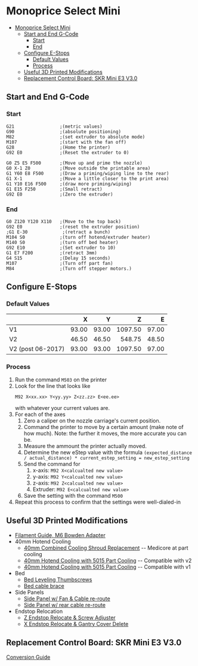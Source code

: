 # Monoprice Select Mini

- [Monoprice Select Mini](#monoprice-select-mini)
  - [Start and End G-Code](#start-and-end-g-code)
    - [Start](#start)
    - [End](#end)
  - [Configure E-Stops](#configure-e-stops)
    - [Default Values](#default-values)
    - [Process](#process)
  - [Useful 3D Printed Modifications](#useful-3d-printed-modifications)
  - [Replacement Control Board: SKR Mini E3 V3.0](#replacement-control-board-skr-mini-e3-v30)

## Start and End G-Code

### Start

```
G21                 ;(metric values)
G90                 ;(absolute positioning)
M82                 ;(set extruder to absolute mode)
M107                ;(start with the fan off)
G28                 ;(Home the printer)
G92 E0              ;(Reset the extruder to 0)

G0 Z5 E5 F500       ;(Move up and prime the nozzle)
G0 X-1 Z0           ;(Move outside the printable area)
G1 Y60 E8 F500      ;(Draw a priming/wiping line to the rear)
G1 X-1              ;(Move a little closer to the print area)
G1 Y10 E16 F500     ;(draw more priming/wiping)
G1 E15 F250         ;(Small retract)
G92 E0              ;(Zero the extruder)
```

### End

```
G0 Z120 Y120 X110   ;(Move to the top back)
G92 E0              ;(reset the extruder position)
;G1 E-30             ;(retract a bunch)
M104 S0             ;(turn off hotend/extruder heater)
M140 S0             ;(turn off bed heater)
G92 E10             ;(Set extruder to 10)
G1 E7 F200          ;(retract 3mm)
G4 S15              ;(Delay 15 seconds)
M107                ;(Turn off part fan)
M84                 ;(Turn off stepper motors.)
```

## Configure E-Stops

### Default Values

|                   |     X |      Y |       Z |     E |
|:---               |   ---:|    ---:|     ---:|   ---:|
| V1                | 93.00 | 93.00  | 1097.50 | 97.00 |
| V2                | 46.50 | 46.50  | 548.75  | 48.50 |
| V2 (post 06-2017) | 93.00 | 93.00  | 1097.50 | 97.00 |

### Process

1. Run the command `M503` on the printer
2. Look for the line that looks like
    ```
    M92 X<xx.xx> Y<yy.yy> Z<zz.zz> E<ee.ee>
    ```
    with whatever your current values are.
3. For each of the axes
    1. Zero a caliper on the nozzle carriage's current
    position.
    2. Command the printer to move by a certain amount (make note of
    how much).  Note: the further it moves, the more accurate you can be.
    3. Measure the ammount the printer actually moved.
    4. Determine the new eStep value with the formula
    `(expected_distance / actual_distance) * current_estep_setting = new_estep_setting`
    5. Send the command for
       1. x-axis: `M92 X<calcualted new value>`
       2. y-axis: `M92 Y<calcualted new value>`
       3. z-axis: `M92 Z<calcualted new value>`
       4. Extruder: `M92 E<calcualted new value>`
    6. Save the setting with the command `M500`
4. Repeat this process to confirm that the settings were well-dialed-in

## Useful 3D Printed Modifications

* [Filament Guide, M6 Bowden Adapter](https://www.printables.com/model/183102)
* 40mm Hotend Cooling
    * [40mm Combined Cooling Shroud Replacement](https://www.thingiverse.com/thing:2429054) -- Medicore at part cooling
    * [40mm Hotend Cooling with 5015 Part Cooling](https://www.thingiverse.com/thing:3731400) -- Compatible with v2
    * [40mm Hotend Cooling with 5015 Part Cooling](https://www.thingiverse.com/thing:4978028) -- Compatible with v1
* Bed
    * [Bed Leveling Thumbscrews](https://www.thingiverse.com/thing:4626595)
    * [Bed cable brace](https://www.thingiverse.com/thing:2764036)
* Side Panels
    * [Side Panel w/ Fan & Cable re-route](https://www.printables.com/model/171177)
    * [Side Panel w/ rear cable re-route](https://www.printables.com/model/12710)
* Endstop Relocation
    * [Z Endstop Relocate & Screw Adjuster](https://www.thingiverse.com/thing:2217149)
    * [X Endstop Relocate & Gantry Cover Delete](https://www.thingiverse.com/thing:1761961)

## Replacement Control Board: SKR Mini E3 V3.0

[Conversion Guide](./skr_mini_e3_v3.md)
